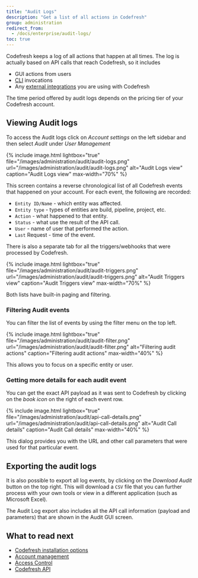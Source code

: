 ```yaml
---
title: "Audit Logs"
description: "Get a list of all actions in Codefresh"
group: administration
redirect_from:
  - /docs/enterprise/audit-logs/
toc: true
---
```


Codefresh keeps a log of all actions that happen at all times. The log is actually based on API calls that reach Codefresh, so it includes

* GUI actions from users
* [CLI](https://codefresh-io.github.io/cli/) invocations
* Any [external integrations]({{site.baseurl}}/docs/integrations/codefresh-api/) you are using with Codefresh

The time period offered by audit logs depends on the pricing tier of your Codefresh account.


## Viewing Audit logs

To access the Audit logs click on *Account settings* on the left sidebar and then select *Audit* under *User Management*


{% include image.html
lightbox="true"
file="/images/administration/audit/audit-logs.png"
url="/images/administration/audit/audit-logs.png"
alt="Audit Logs view"
caption="Audit Logs view"
max-width="70%"
%}

This screen contains a reverse chronological list of all Codefresh events that happened on your account. For each event, the following are recorded:

* `Entity ID/Name` - which entity was affected.
* `Entity type` - types of entities are build, pipeline, project, etc.
* `Action` - what happened to that entity.
* `Status` - what use the result of the API call.
* `User` - name of user that performed the action.
* `Last` Request - time of the event.



There is also a separate tab for all the triggers/webhooks that were processed by Codefresh.

{% include image.html
lightbox="true"
file="/images/administration/audit/audit-triggers.png"
url="/images/administration/audit/audit-triggers.png"
alt="Audit Triggers view"
caption="Audit Triggers view"
max-width="70%"
%}



Both lists have built-in paging and filtering.


### Filtering Audit events

You can filter the list of events by using the filter menu on the top left.

{% include image.html
lightbox="true"
file="/images/administration/audit/audit-filter.png"
url="/images/administration/audit/audit-filter.png"
alt="Filtering audit actions"
caption="Filtering audit actions"
max-width="40%"
%}

This allows you to focus on a specific entity or user.



 

### Getting more details for each audit event

You can get the exact API payload as it was sent to Codefresh by clicking on the *book icon* on the right of each event row.


{% include image.html
lightbox="true"
file="/images/administration/audit/api-call-details.png"
url="/images/administration/audit/api-call-details.png"
alt="Audit Call details"
caption="Audit Call details"
max-width="40%"
%}


This dialog provides you with the URL and other call parameters that were used for that particular event.


## Exporting the audit logs

It is also possible to export all log events, by clicking on the *Download Audit* button on the top right. This will download a `CSV` file that you can further process with your own tools or view in a different application (such as Microsoft Excel).

The Audit Log export also includes all the API call information (payload and parameters) that are shown in the Audit GUI screen.



## What to read next

* [Codefresh installation options]({{site.baseurl}}/docs/administration/installation-security/)
* [Account management]({{site.baseurl}}/docs/administration/ent-account-mng/)
* [Access Control]({{site.baseurl}}/docs/administration/access-control/)
* [Codefresh API]({{site.baseurl}}/docs/integrations/codefresh-api/)